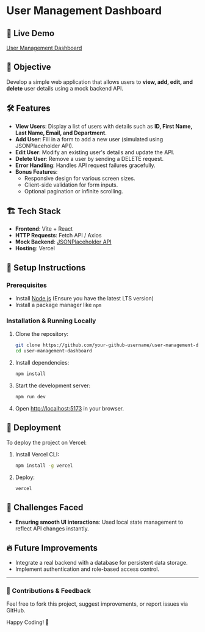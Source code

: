 # User Management Dashboard

## 🚀 Live Demo
[User Management Dashboard](https://user-management-dashboard-one-delta.vercel.app)

## 📌 Objective
Develop a simple web application that allows users to **view, add, edit, and delete** user details using a mock backend API.

## 🛠 Features
- **View Users**: Display a list of users with details such as **ID, First Name, Last Name, Email, and Department**.
- **Add User**: Fill in a form to add a new user (simulated using JSONPlaceholder API).
- **Edit User**: Modify an existing user's details and update the API.
- **Delete User**: Remove a user by sending a DELETE request.
- **Error Handling**: Handles API request failures gracefully.
- **Bonus Features**:
  - Responsive design for various screen sizes.
  - Client-side validation for form inputs.
  - Optional pagination or infinite scrolling.

## 🏗 Tech Stack
- **Frontend**: Vite + React 
- **HTTP Requests**: Fetch API / Axios
- **Mock Backend**: [JSONPlaceholder API](https://jsonplaceholder.typicode.com/users)
- **Hosting**: Vercel

## 🔧 Setup Instructions

### Prerequisites
- Install [Node.js](https://nodejs.org/) (Ensure you have the latest LTS version)
- Install a package manager like `npm`

### Installation & Running Locally
1. Clone the repository:
   ```sh
   git clone https://github.com/your-github-username/user-management-dashboard.git
   cd user-management-dashboard
   ```
2. Install dependencies:
   ```sh
   npm install  
   ```
3. Start the development server:
   ```sh
   npm run dev 
   ```
4. Open [http://localhost:5173](http://localhost:5173) in your browser.

## 🚀 Deployment
To deploy the project on Vercel:
1. Install Vercel CLI:
   ```sh
   npm install -g vercel
   ```
2. Deploy:
   ```sh
   vercel
   ```

## 🤔 Challenges Faced
- **Ensuring smooth UI interactions**: Used local state management to reflect API changes instantly.

## 🔥 Future Improvements
- Integrate a real backend with a database for persistent data storage.
- Implement authentication and role-based access control.
---
### 📢 Contributions & Feedback
Feel free to fork this project, suggest improvements, or report issues via GitHub.

Happy Coding! 🚀


